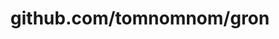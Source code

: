---
layout: post
title: github.com/tomnomnom/gron
categories: link
tags: [انگلیسی, گیت‌هاب, برنامه‌نویسی]
---